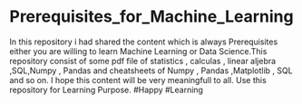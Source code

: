 # Prerequisites_for_Machine_Learning
In this repository i had shared the content which is always Prerequisites either you are willing to learn Machine Learning or 
Data Science.This repository consist of some pdf file of statistics , calculas , linear aljebra ,SQL,Numpy , Pandas 
and cheatsheets of Numpy , Pandas ,Matplotlib , SQL and so on. I hope this content will be very meaningfull to all.
Use this repository for Learning Purpose.
#Happy #Learning
